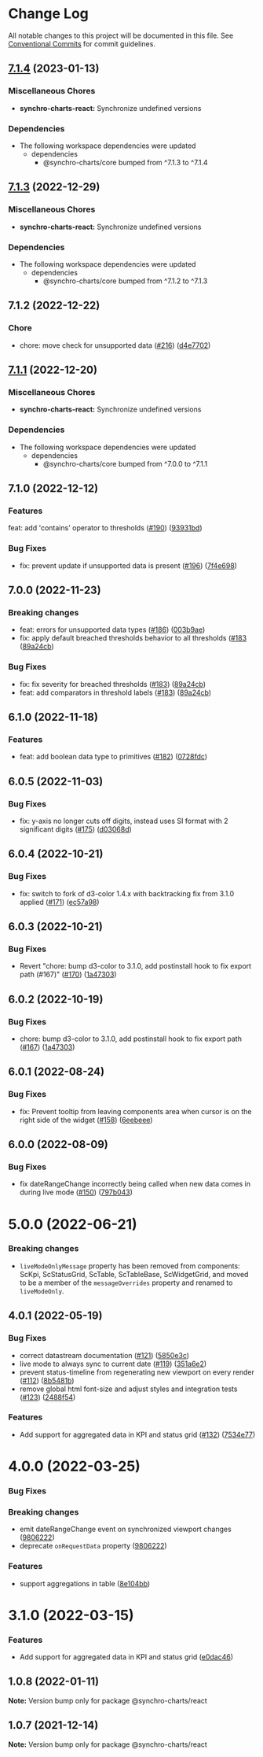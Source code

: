 # Change Log

All notable changes to this project will be documented in this file.
See [Conventional Commits](https://conventionalcommits.org) for commit guidelines.

## [7.1.4](https://github.com/awslabs/synchro-charts/compare/synchro-charts-react-v7.1.3...synchro-charts-react-v7.1.4) (2023-01-13)


### Miscellaneous Chores

* **synchro-charts-react:** Synchronize undefined versions


### Dependencies

* The following workspace dependencies were updated
  * dependencies
    * @synchro-charts/core bumped from ^7.1.3 to ^7.1.4

## [7.1.3](https://github.com/awslabs/synchro-charts/compare/synchro-charts-react-v7.1.2...synchro-charts-react-v7.1.3) (2022-12-29)


### Miscellaneous Chores

* **synchro-charts-react:** Synchronize undefined versions


### Dependencies

* The following workspace dependencies were updated
  * dependencies
    * @synchro-charts/core bumped from ^7.1.2 to ^7.1.3

## 7.1.2 (2022-12-22)

### Chore

* chore: move check for unsupported data ([#216](https://github.com/awslabs/synchro-charts/pull/216)) ([d4e7702](https://github.com/awslabs/synchro-charts/commit/d4e7702a0d8ee329f0f15d0b6100c292ea81e44a))


## [7.1.1](https://github.com/awslabs/synchro-charts/compare/synchro-charts-react-v7.1.0...synchro-charts-react-v7.1.1) (2022-12-20)


### Miscellaneous Chores

* **synchro-charts-react:** Synchronize undefined versions


### Dependencies

* The following workspace dependencies were updated
  * dependencies
    * @synchro-charts/core bumped from ^7.0.0 to ^7.1.1

## 7.1.0 (2022-12-12)

### Features

feat: add 'contains' operator to thresholds ([#190](https://github.com/awslabs/synchro-charts/pull/190)) ([93931bd](https://github.com/awslabs/synchro-charts/commit/93931bd897f6f8ba7aadaba51d4e26b47b0d5c3e))

### Bug Fixes

* fix: prevent update if unsupported data is present ([#196](https://github.com/awslabs/synchro-charts/pull/196)) ([7f4e698](https://github.com/awslabs/synchro-charts/commit/7f4e6988163a14ba1e9d41180c909df896b18497))

## 7.0.0 (2022-11-23)

### Breaking changes

* feat: errors for unsupported data types ([#186](https://github.com/awslabs/synchro-charts/pull/186)) ([003b9ae](https://github.com/awslabs/synchro-charts/commit/003b9ae286fc755561eb0fb86bfa046ed039cfe5))
* fix: apply default breached thresholds behavior to all thresholds ([#183](https://github.com/awslabs/synchro-charts/pull/183) ([89a24cb](https://github.com/awslabs/synchro-charts/commit/89a24cbbca1ca6ccdcf3a46d1519c5487519739a))

### Bug Fixes

* fix: fix severity for breached thresholds ([#183](https://github.com/awslabs/synchro-charts/pull/183)) ([89a24cb](https://github.com/awslabs/synchro-charts/commit/89a24cbbca1ca6ccdcf3a46d1519c5487519739a))
* feat: add comparators in threshold labels ([#183](https://github.com/awslabs/synchro-charts/pull/183)) ([89a24cb](https://github.com/awslabs/synchro-charts/commit/89a24cbbca1ca6ccdcf3a46d1519c5487519739a))

## 6.1.0 (2022-11-18)

### Features
* feat: add boolean data type to primitives ([#182](https://github.com/awslabs/synchro-charts/pull/182)) ([0728fdc](https://github.com/awslabs/synchro-charts/commit/0728fdc324a42a66f0e5df3ac9d9c2756d55d397))

## 6.0.5 (2022-11-03)

### Bug Fixes
* fix: y-axis no longer cuts off digits, instead uses SI format with 2 significant digits ([#175](https://github.com/awslabs/synchro-charts/pull/175)) ([d03068d](https://github.com/awslabs/synchro-charts/pull/175/commits/d03068d2128e2b1400e60a8b59c6210ef2849a5d))

## 6.0.4 (2022-10-21)

### Bug Fixes

* fix: switch to fork of d3-color 1.4.x with backtracking fix from 3.1.0 applied ([#171](https://github.com/awslabs/synchro-charts/pull/171)) ([ec57a98](https://github.com/awslabs/synchro-charts/pull/171/commits/ec57a981581517a847eb59a1367a7e71037c75f3))

## 6.0.3 (2022-10-21)

### Bug Fixes

* Revert "chore: bump d3-color to 3.1.0, add postinstall hook to fix export path (#167)" ([#170](https://github.com/awslabs/synchro-charts/pull/170)) ([1a47303](https://github.com/awslabs/synchro-charts/pull/170/commits/ae8220da42758a6ff9796e36e15b0032ec13774f))

## 6.0.2 (2022-10-19)

### Bug Fixes

* chore: bump d3-color to 3.1.0, add postinstall hook to fix export path ([#167](https://github.com/awslabs/synchro-charts/pull/167)) ([1a47303](https://github.com/awslabs/synchro-charts/pull/167/commits/1a473031c55dd4a1f28e66bb423f734865bafc25))

## 6.0.1 (2022-08-24)

### Bug Fixes

* fix: Prevent tooltip from leaving components area when cursor is on the right side of the widget ([#158](https://github.com/awslabs/synchro-charts/issues/157)) ([6eebeee](https://github.com/awslabs/synchro-charts/pull/158/commits/61b491c1ae0e7906adcd37ffb86ed976383491f0))


## 6.0.0 (2022-08-09)

### Bug Fixes

* fix dateRangeChange incorrectly being called when new data comes in during live mode ([#150](https://github.com/awslabs/synchro-charts/issues/150)) ([797b043](https://github.com/awslabs/synchro-charts/pull/155/commits/797b04317b7a2f67d03823e18e072d5bb04cf2ef))






# 5.0.0 (2022-06-21)

### Breaking changes

* `liveModeOnlyMessage` property has been removed from components: ScKpi, ScStatusGrid, ScTable, ScTableBase, ScWidgetGrid, and moved to be a member of the `messageOverrides` property and renamed to `liveModeOnly`.




## 4.0.1 (2022-05-19)


### Bug Fixes

* correct datastream documentation ([#121](https://github.com/awslabs/synchro-charts/issues/121)) ([5850e3c](https://github.com/awslabs/synchro-charts/commit/5850e3c9d608298d54a24be1c2b823c419982319))
* live mode to always sync to current date ([#119](https://github.com/awslabs/synchro-charts/issues/119)) ([351a6e2](https://github.com/awslabs/synchro-charts/commit/351a6e25c6f20fb26c91132986ad52bfde27f595))
* prevent status-timeline from regenerating new viewport on every render ([#112](https://github.com/awslabs/synchro-charts/issues/112)) ([8b5481b](https://github.com/awslabs/synchro-charts/commit/8b5481b1f2eaa893ef6582b3278046b2cf7e467b))
* remove global html font-size and adjust styles and integration tests ([#123](https://github.com/awslabs/synchro-charts/issues/123)) ([2488f54](https://github.com/awslabs/synchro-charts/commit/2488f546e12985d34a961d09fa0567d9cbbc0657))


### Features

* Add support for aggregated data in KPI and status grid ([#132](https://github.com/awslabs/synchro-charts/issues/132)) ([7534e77](https://github.com/awslabs/synchro-charts/commit/7534e77e13fc24e98dbb499c48e56e66945b67c8))





# 4.0.0 (2022-03-25)

### Bug Fixes

### Breaking changes
* emit dateRangeChange event on synchronized viewport changes ([9806222](https://github.com/awslabs/synchro-charts/commit/9806222400dc8811fa690dd697ba8b85939fcc35))
* deprecate `onRequestData` property ([9806222](https://github.com/awslabs/synchro-charts/commit/9806222400dc8811fa690dd697ba8b85939fcc35))

### Features

* support aggregations in table ([8e104bb](https://github.com/awslabs/synchro-charts/commit/8e104bb7f4e8b0ede3087af6b960a222d10ed419))

# 3.1.0 (2022-03-15)

### Features

* Add support for aggregated data in KPI and status grid ([e0dac46](https://github.com/awslabs/synchro-charts/commit/e0dac468c7d9c297eb520f14b2b2f71362bcbc0c))



## 1.0.8 (2022-01-11)

**Note:** Version bump only for package @synchro-charts/react





## 1.0.7 (2021-12-14)

**Note:** Version bump only for package @synchro-charts/react
